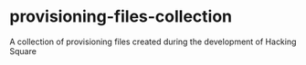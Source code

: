 # provisioning-files-collection
A collection of provisioning files created during the development of Hacking Square 
